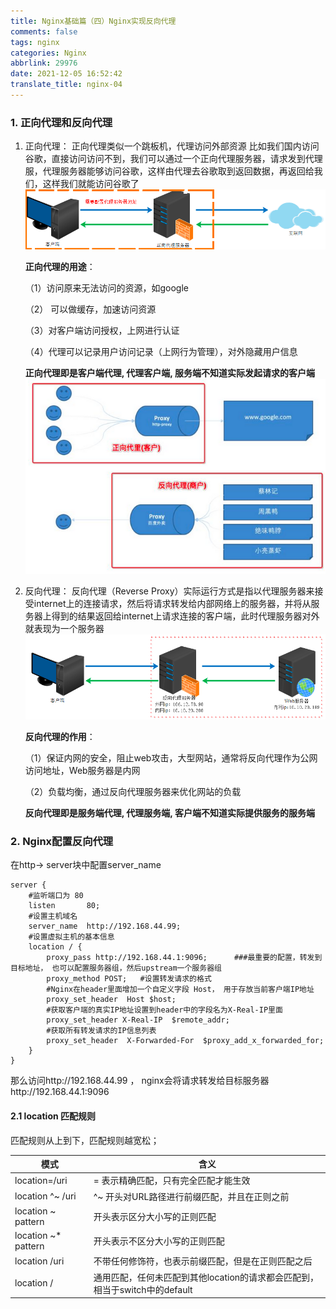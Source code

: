 ```yaml
---
title: Nginx基础篇（四）Nginx实现反向代理
comments: false
tags: nginx
categories: Nginx
abbrlink: 29976
date: 2021-12-05 16:52:42
translate_title: nginx-04
---
```

### 1. 正向代理和反向代理
1. 正向代理：
   正向代理类似一个跳板机，代理访问外部资源
比如我们国内访问谷歌，直接访问访问不到，我们可以通过一个正向代理服务器，请求发到代理服，代理服务器能够访问谷歌，这样由代理去谷歌取到返回数据，再返回给我们，这样我们就能访问谷歌了
![正向代理](./nginx-04/1.png)

    **正向代理的用途**：
    
    （1）访问原来无法访问的资源，如google
    
    （2） 可以做缓存，加速访问资源
    
    （3）对客户端访问授权，上网进行认证
    
    （4）代理可以记录用户访问记录（上网行为管理），对外隐藏用户信息
    
    **正向代理即是客户端代理, 代理客户端, 服务端不知道实际发起请求的客户端**
   ![正反向代理](./nginx-04/3.png)
   
2. 反向代理：
   反向代理（Reverse Proxy）实际运行方式是指以代理服务器来接受internet上的连接请求，然后将请求转发给内部网络上的服务器，并将从服务器上得到的结果返回给internet上请求连接的客户端，此时代理服务器对外就表现为一个服务器
   ![反向代理](./nginx-04/2.png)
   
   **反向代理的作用**：
   
   （1）保证内网的安全，阻止web攻击，大型网站，通常将反向代理作为公网访问地址，Web服务器是内网
   
   （2）负载均衡，通过反向代理服务器来优化网站的负载

   **反向代理即是服务端代理, 代理服务端, 客户端不知道实际提供服务的服务端**


### 2. Nginx配置反向代理
在http-> server块中配置server_name
```shell
server {
    #监听端口为 80
    listen       80;
    #设置主机域名
    server_name  http://192.168.44.99;
    #设置虚拟主机的基本信息
    location / {
        proxy_pass http://192.168.44.1:9096;      ###最重要的配置，转发到目标地址， 也可以配置服务器组，然后upstream一个服务器组
        proxy_method POST;   #设置转发请求的格式
        #Nginx在header里面增加一个自定义字段 Host， 用于存放当前客户端IP地址
        proxy_set_header  Host $host;
        #获取客户端的真实IP地址设置到header中的字段名为X-Real-IP里面
        proxy_set_header X-Real-IP  $remote_addr;
        #获取所有转发请求的IP信息列表
        proxy_set_header  X-Forwarded-For  $proxy_add_x_forwarded_for;
    }
}
```
那么访问http://192.168.44.99 ， nginx会将请求转发给目标服务器http://192.168.44.1:9096

#### 2.1 location 匹配规则
匹配规则从上到下，匹配规则越宽松；

|   模式   |   含义   | 
| ---- | ---- |
|   location=/uri   |   = 表示精确匹配，只有完全匹配才能生效   |      
|   location ^~ /uri   |   ^~ 开头对URL路径进行前缀匹配，并且在正则之前   |      
|   location ~ pattern   |   开头表示区分大小写的正则匹配   |   
|   location ~* pattern   |   开头表示不区分大小写的正则匹配   |     
|   location /uri   |   不带任何修饰符，也表示前缀匹配，但是在正则匹配之后   |     
|   location /  |   通用匹配，任何未匹配到其他location的请求都会匹配到，相当于switch中的default   |     


